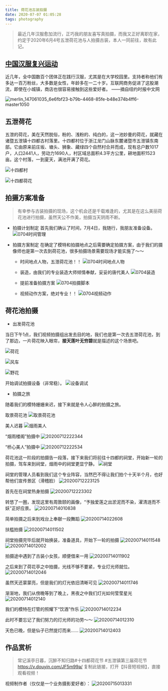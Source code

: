 ```yaml
---
title: 荷花池古装拍摄
date: 2020-07-07 01:05:28
tags: photography
---
```


> 最近几年汉服愈加流行，正巧我的朋友喜写真拍摄，而我又正好离职在家，约定于2020年6月4号五泄荷花池与人拍摄古装，本人一同前往，故有此记。

## [中国汉服复兴运动](https://cn.nytimes.com/china/20181123/china-hanfu-gowns-clothing/)

近几年，全中国数百个团体正在践行汉服，尤其是在大学校园里。支持者称他们有多达一百万粉丝，大多数是女性，年龄多在一二十岁。互联网商务促进了这股潮流，即使在小城镇，商店也很容易接触到这些爱好者。 ——摘自纽约时报中文网

![merlin_147061035_6e6fbf23-b79b-4468-85fe-b48e374b4ff6-master1050](https://cdn.jsdelivr.net/gh/michaelzhang02010479/saveimage@master/img/merlin_147061035_6e6fbf23-b79b-4468-85fe-b48e374b4ff6-master1050.jpg)

## 五泄荷花

五泄的荷花，美在天然脱俗，粉的、浅粉的、纯白的，这一池妙曼的荷花，就藏在诸暨五泄镇十四都古村落里。十四都村位于浙江龙门山脉东麓诸暨市五泄镇东南部。它由原来前庄坂、塘头、狮象、藏绿四个自然村合并而成，现有总户数1017户，人口2441人，劳动力1690人，村区域总面积4.3平方公里，耕地面积1523亩。这个村落，一到夏天，满池开满了荷花。

![十四都村](https://cdn.jsdelivr.net/gh/michaelzhang02010479/saveimage@master/img/%E5%8D%81%E5%9B%9B%E9%83%BD%E6%9D%91.jpeg)

![十四都荷花](https://cdn.jsdelivr.net/gh/michaelzhang02010479/saveimage@master/img/%E5%8D%81%E5%9B%9B%E9%83%BD%E8%8D%B7%E8%8A%B1.jpeg)

## 拍摄方案准备

> 有幸参与古装拍摄的现场，这个机会还是千载难逢的，尤其是在这么美丽荷花池进行拍摄，虽然天公不作美，拍摄当天阴雨不断。

- 拍摄计划制定
首先我们确认了时间，7月4日，我随行，我朋友准备设备。
![0704时间管理](https://cdn.jsdelivr.net/gh/michaelzhang02010479/saveimage@master/img/0704%E6%97%B6%E9%97%B4%E7%AE%A1%E7%90%86.png)


- 拍摄方案制定
在确定了模特和拍摄地点之后需要确定拍摄方案，由于我们的摄像师也是第一次去到荷花池，很多拍摄场景需要现场才能实施了～～

  - 时间地点人物，五泄荷花池！！
![0704时间地点人物](https://cdn.jsdelivr.net/gh/michaelzhang02010479/saveimage@master/img/0704%E6%97%B6%E9%97%B4%E5%9C%B0%E7%82%B9%E4%BA%BA%E7%89%A9.png)

  - 装造，由我们的专业装造大师倾情奉献，妥妥的唐代美人
![0704装造](https://cdn.jsdelivr.net/gh/michaelzhang02010479/saveimage@master/img/0704%E8%A3%85%E9%80%A0.png)

  - 提前准备拍摄方案
![0704拍摄脚本](https://cdn.jsdelivr.net/gh/michaelzhang02010479/saveimage@master/img/0704%E6%8B%8D%E6%91%84%E8%84%9A%E6%9C%AC.png)

  - 视频动作方案，绝对专业！！
![0704视频动作](https://cdn.jsdelivr.net/gh/michaelzhang02010479/saveimage@master/img/0704%E8%A7%86%E9%A2%91%E5%8A%A8%E4%BD%9C.png)


## 荷花池拍摄

- 出发荷花池

当日下午1点，我们视频拍摄组出发去目的地，我们也是第一次去五泄荷花池，到了那边，一片荷花映入眼帘，**接天莲叶无穷碧**就是描述的这个场景吧。

![荷花](https://cdn.jsdelivr.net/gh/michaelzhang02010479/saveimage@master/img/20200712220837.png)

![风车](https://cdn.jsdelivr.net/gh/michaelzhang02010479/saveimage@master/img/20200712221005.png)

![野花](https://cdn.jsdelivr.net/gh/michaelzhang02010479/saveimage@master/img/20200712221102.png)

开始调试拍摄设备（非常稳）。
![设备调试](https://cdn.jsdelivr.net/gh/michaelzhang02010479/saveimage@master/img/20200712221243.png)


- 拍摄之旅

随着我们的模特姗姗来迟，接下来就是令人心醉的拍摄之旅。

取景荷花池
![取景荷花池](https://cdn.jsdelivr.net/gh/michaelzhang02010479/saveimage@master/img/20200712221911.png)

美人迟暮
![烟雨美人](https://cdn.jsdelivr.net/gh/michaelzhang02010479/saveimage@master/img/20200712221728.png)

“烟雨楼阁”拍摄中
![20200712222344](https://cdn.jsdelivr.net/gh/michaelzhang02010479/saveimage@master/img/20200712222344.png)

“桥心美人”拍摄中
![20200712222534](https://cdn.jsdelivr.net/gh/michaelzhang02010479/saveimage@master/img/20200712222534.png)

荷花池这一阶段的拍摄告一段落，接下来我们将前往十四都的祠堂，开始新一轮的拍摄，驾车来到祠堂，烟雨中的祠堂更显宁静。
![祠堂](https://cdn.jsdelivr.net/gh/michaelzhang02010479/saveimage@master/img/20200712222840.png)

祠堂的管理人员看到我们这个专业阵容，当然巴不得让我们拍个十天半个月，也好帮他们宣传景区（滑稽脸）
![20200712223125](https://cdn.jsdelivr.net/gh/michaelzhang02010479/saveimage@master/img/20200712223125.png)

首先在在祠堂热身拍摄
![20200712223302](https://cdn.jsdelivr.net/gh/michaelzhang02010479/saveimage@master/img/20200712223302.png)

转悠了一圈，发现这里有周敦颐的画像，“予独爱莲之出淤泥而不染，濯清涟而不妖”正好应景。
![20200714010838](https://cdn.jsdelivr.net/gh/michaelzhang02010479/saveimage@master/img/20200714010838.png)

简单拍摄之后来到戏台上奉献一段舞蹈
![20200714022608](https://cdn.jsdelivr.net/gh/michaelzhang02010479/saveimage@master/img/20200714_022013.gif)

扶槛拍摄
![20200714011502](https://cdn.jsdelivr.net/gh/michaelzhang02010479/saveimage@master/img/20200714011502.png)

祠堂拍摄完毕后就开始换装，准备道具，开始下一轮的拍摄
![20200714011548](https://cdn.jsdelivr.net/gh/michaelzhang02010479/saveimage@master/img/20200714011548.png)
![20200714012002](https://cdn.jsdelivr.net/gh/michaelzhang02010479/saveimage@master/img/20200714012002.png)

拍摄途中遇到了古装小女孩，顺便借来一用
![20200714011902](https://cdn.jsdelivr.net/gh/michaelzhang02010479/saveimage@master/img/20200714011902.png)

之后来到了荷花亭之中拍摄，光线不够不要紧，专业灯光师就位。
![20200714012046](https://cdn.jsdelivr.net/gh/michaelzhang02010479/saveimage@master/img/20200714012046.png) 

虽然天还蒙蒙亮，但是我们的灯光依旧清晰可见
![20200714011746](https://cdn.jsdelivr.net/gh/michaelzhang02010479/saveimage@master/img/20200714011746.png)

渐渐地，我们从傍晚等到了晚上，黑夜之中我们灯光如何莹莹星光
![20200714012140](https://cdn.jsdelivr.net/gh/michaelzhang02010479/saveimage@master/img/20200714012140.png)

我们的模特在灯管的照耀下“饮酒”作乐
![20200714012234](https://cdn.jsdelivr.net/gh/michaelzhang02010479/saveimage@master/img/20200714012234.png)

此时不要忘记了我们努力的灯光师的功劳～～
![20200714012310](https://cdn.jsdelivr.net/gh/michaelzhang02010479/saveimage@master/img/20200714012310.png)

天色已晚，但是仙子已然提灯而来......
![20200714012403](https://cdn.jsdelivr.net/gh/michaelzhang02010479/saveimage@master/img/20200714012403.png)

## 作品赏析

> 常记溪亭日暮，沉醉不知归路#十四都荷花节 #五泄镇第三届荷花节 https://v.douyin.com/JF5m99a/ 复制此链接，打开【抖音短视频】，直接观看视频！

视频制作者（仅仅是一个业务摄影爱好者）：
![20200715013331](https://cdn.jsdelivr.net/gh/michaelzhang02010479/saveimage@master/img/20200715013331.png)